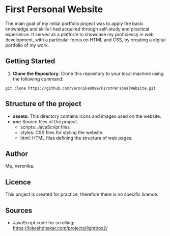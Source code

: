 # First Personal Website

The main goal of my initial portfolio project was to apply the basic knowledge and skills I had acquired through self-study and practical experience. It served as a platform to showcase my proficiency in web development, with a particular focus on HTML and CSS, by creating a digital portfolio of my work.

## Getting Started

1. **Clone the Repository**: Clone this repository to your local machine using the following command:

```
git clone https://github.com/Veronika0999/FirstPersonalWebsite.git
```

## Structure of the project
- **assets:** This directory contains icons and images used on the website.
- **src:** Source files of the project.
  -  scripts: JavaScript files.
  -  styles: CSS files for styling the website.
  -  html: HTML files defining the structure of web pages.

## Author
Me, Veronika.

## Licence
This project is created for practice, therefore there is no specific licence.

## Sources
- JavaScript code for scrolling: https://lokeshdhakar.com/projects/lightbox2/

